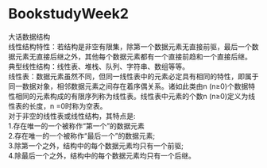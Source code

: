 # BookstudyWeek2  
大话数据结构  
线性结构特性：若结构是非空有限集，除第一个数据元素无直接前驱，最后一个数据元素无直接后继之外，其他每个数据元素都有一个直接前趋和一个直接后继。    
典型线性结构：线性表、堆栈、队列、字符串、数组等等。    
线性表：数据元素虽然不同，但同一线性表中的元素必定具有相同的特性，即属于同一数据对象，相邻数据元素之间存在着序偶关系。诸如此类由n (n≥0)个数据特性相同的元素构成的有限序列称为线性表。线性表中元素的个数n (n≥0)定义为线性表的长度，n =0时称为空表。    
对于非空的线性表或线性结构，其特点是:    
1.存在唯一的一个被称作“第一个”的数据元素  
2.存在唯一的一个被称作“最后一个”的数据元素;    
3.除第一个之外，结构中的每个数据元素均只有一个前驱;    
4.除最后一个之外，结构中的每个数据元素均只有一个后继。    
